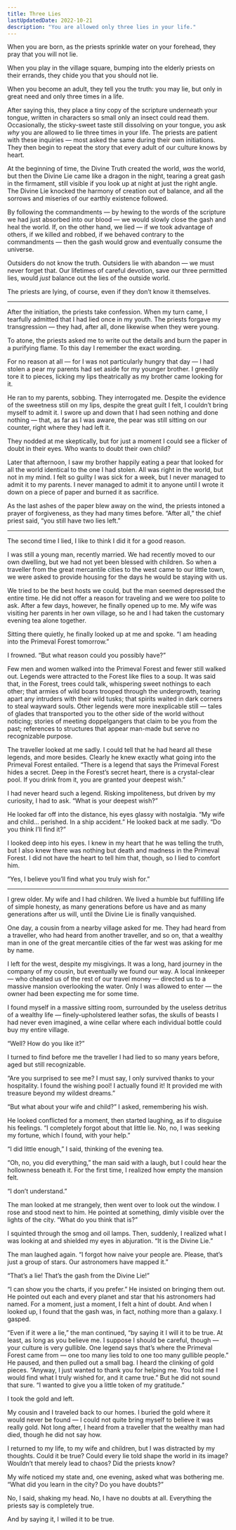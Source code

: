 ```yaml
---
title: Three Lies
lastUpdatedDate: 2022-10-21
description: "You are allowed only three lies in your life."
---
```


When you are born, as the priests sprinkle water on your forehead, they pray that you will not lie.

When you play in the village square, bumping into the elderly priests on their errands, they chide you that you should not lie.

When you become an adult, they tell you the truth: you may lie, but only in great need and only three times in a life.

After saying this, they place a tiny copy of the scripture underneath your tongue, written in characters so small only an insect could read them. Occasionally, the sticky-sweet taste still dissolving on your tongue, you ask _why_ you are allowed to lie three times in your life. The priests are patient with these inquiries — most asked the same during their own initiations. They then begin to repeat the story that every adult of our culture knows by heart.

At the beginning of time, the Divine Truth created the world, _was_ the world, but then the Divine Lie came like a dragon in the night, tearing a great gash in the firmament, still visible if you look up at night at just the right angle. The Divine Lie knocked the harmony of creation out of balance, and all the sorrows and miseries of our earthly existence followed.

By following the commandments — by hewing to the words of the scripture we had just absorbed into our blood — we would slowly close the gash and heal the world. If, on the other hand, we lied — if we took advantage of others, if we killed and robbed, if we behaved contrary to the commandments — then the gash would grow and eventually consume the universe.

Outsiders do not know the truth. Outsiders lie with abandon — we must never forget that. Our lifetimes of careful devotion, save our three permitted lies, would _just_ balance out the lies of the outside world.

The priests are lying, of course, even if they don’t know it themselves.

----

After the initiation, the priests take confession. When my turn came, I tearfully admitted that I had lied once in my youth. The priests forgave my transgression — they had, after all, done likewise when they were young.

To atone, the priests asked me to write out the details and burn the paper in a purifying flame. To this day I remember the exact wording.

For no reason at all — for I was not particularly hungry that day — I had stolen a pear my parents had set aside for my younger brother. I greedily tore it to pieces, licking my lips theatrically as my brother came looking for it.

He ran to my parents, sobbing. They interrogated me. Despite the evidence of the sweetness still on my lips, despite the great guilt I felt, I couldn’t bring myself to admit it. I swore up and down that I had seen nothing and done nothing — that, as far as I was aware, the pear was still sitting on our counter, right where they had left it.

They nodded at me skeptically, but for just a moment I could see a flicker of doubt in their eyes. Who wants to doubt their own child?

Later that afternoon, I saw my brother happily eating a pear that looked for all the world identical to the one I had stolen. All was right in the world, but not in my mind. I felt so guilty I was sick for a week, but I never managed to admit it to my parents. I never managed to admit it to anyone until I wrote it down on a piece of paper and burned it as sacrifice.

As the last ashes of the paper blew away on the wind, the priests intoned a prayer of forgiveness, as they had many times before. “After all,” the chief priest said, “you still have two lies left.”

----

The second time I lied, I like to think I did it for a good reason.

I was still a young man, recently married. We had recently moved to our own dwelling, but we had not yet been blessed with children. So when a traveller from the great mercantile cities to the west came to our little town, we were asked to provide housing for the days he would be staying with us.

We tried to be the best hosts we could, but the man seemed depressed the entire time. He did not offer a reason for traveling and we were too polite to ask. After a few days, however, he finally opened up to me. My wife was visiting her parents in her own village, so he and I had taken the customary evening tea alone together.

Sitting there quietly, he finally looked up at me and spoke. “I am heading into the Primeval Forest tomorrow.”

I frowned. “But what reason could you possibly have?”

Few men and women walked into the Primeval Forest and fewer still walked out. Legends were attracted to the Forest like flies to a soup. It was said that, in the Forest, trees could talk, whispering sweet nothings to each other; that armies of wild boars trooped through the undergrowth, tearing apart any intruders with their wild tusks; that spirits waited in dark corners to steal wayward souls. Other legends were more inexplicable still — tales of glades that transported you to the other side of the world without noticing; stories of meeting doppelgangers that claim to be you from the past; references to structures that appear man-made but serve no recognizable purpose.

The traveller looked at me sadly. I could tell that he had heard all these legends, and more besides. Clearly he knew exactly what going into the Primeval Forest entailed. “There is a legend that says the Primeval Forest hides a secret. Deep in the Forest’s secret heart, there is a crystal-clear pool. If you drink from it, you are granted your deepest wish.”

I had never heard such a legend. Risking impoliteness, but driven by my curiosity, I had to ask. “What is your deepest wish?”

He looked far off into the distance, his eyes glassy with nostalgia. “My wife and child... perished. In a ship accident.” He looked back at me sadly. “Do you think I’ll find it?”

I looked deep into his eyes. I knew in my heart that he was telling the truth, but I also knew there was nothing but death and madness in the Primeval Forest. I did not have the heart to tell him that, though, so I lied to comfort him.

“Yes, I believe you’ll find what you truly wish for.”

----

I grew older. My wife and I had children. We lived a humble but fulfilling life of simple honesty, as many generations before us have and as many generations after us will, until the Divine Lie is finally vanquished.

One day, a cousin from a nearby village asked for me. They had heard from a traveller, who had heard from another traveller, and so on, that a wealthy man in one of the great mercantile cities of the far west was asking for me by name.

I left for the west, despite my misgivings. It was a long, hard journey in the company of my cousin, but eventually we found our way. A local innkeeper — who cheated us of the rest of our travel money — directed us to a massive mansion overlooking the water. Only I was allowed to enter — the owner had been expecting me for some time.

I found myself in a massive sitting room, surrounded by the useless detritus of a wealthy life — finely-upholstered leather sofas, the skulls of beasts I had never even imagined, a wine cellar where each individual bottle could buy my entire village.

“Well? How do you like it?”

I turned to find before me the traveller I had lied to so many years before, aged but still recognizable.

“Are you surprised to see me? I must say, I only survived thanks to your hospitality. I found the wishing pool! I actually found it! It provided me with treasure beyond my wildest dreams.”

“But what about your wife and child?” I asked, remembering his wish.

He looked conflicted for a moment, then started laughing, as if to disguise his feelings. “I completely forgot about that little lie. No, no, I was seeking my fortune, which I found, with your help.”

“I did little enough,” I said, thinking of the evening tea.

“Oh, no, you did everything,” the man said with a laugh, but I could hear the hollowness beneath it. For the first time, I realized how empty the mansion felt.

“I don’t understand.”

The man looked at me strangely, then went over to look out the window. I rose and stood next to him. He pointed at something, dimly visible over the lights of the city. “What do you think that is?”

I squinted through the smog and oil lamps. Then, suddenly, I realized what I was looking at and shielded my eyes in abjuration. “It is the Divine Lie.”

The man laughed again. “I forgot how naive your people are. Please, that’s just a group of stars. Our astronomers have mapped it.”

“That’s a lie! That’s the gash from the Divine Lie!”

“I can show you the charts, if you prefer.” He insisted on bringing them out. He pointed out each and every planet and star that his astronomers had named. For a moment, just a moment, I felt a hint of doubt. And when I looked up, I found that the gash was, in fact, nothing more than a galaxy. I gasped.

“Even if it were a lie,” the man continued, “by saying it I will it to be true. At least, as long as you believe me. I suppose I should be careful, though — your culture is very gullible. One legend says that’s where the Primeval Forest came from — one too many lies told to one too many gullible people.” He paused, and then pulled out a small bag. I heard the clinking of gold pieces. “Anyway, I just wanted to thank you for helping me. You told me I would find what I truly wished for, and it came true.” But he did not sound that sure. “I wanted to give you a little token of my gratitude.”

I took the gold and left.

My cousin and I traveled back to our homes. I buried the gold where it would never be found — I could not quite bring myself to believe it was really gold. Not long after, I heard from a traveller that the wealthy man had died, though he did not say how.

I returned to my life, to my wife and children, but I was distracted by my thoughts. Could it be true? Could every lie told shape the world in its image? Wouldn’t that merely lead to chaos? Did the priests know?

My wife noticed my state and, one evening, asked what was bothering me. “What did you learn in the city? Do you have doubts?”

No, I said, shaking my head. No, I have no doubts at all. Everything the priests say is completely true.

And by saying it, I willed it to be true.
